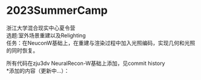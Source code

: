 # 2023SummerCamp
浙江大学混合现实中心夏令营  
选题:室外场景重建以及Relighting  
任务：在NeuconW基础上，在重建与渲染过程中加入光照编码，实现几何和光照的同时恢复。  

所有代码在zju3dv NeuralRecon-W基础上添加，见commit history  
*添加的内容（更新中...）：
